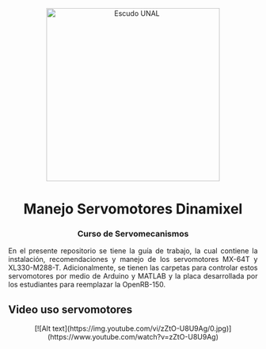 <div align="center">
<picture>
    <source srcset="https://imgur.com/5bYAzsb.png" media="(prefers-color-scheme: dark)">
    <source srcset="https://imgur.com/Os03JoE.png" media="(prefers-color-scheme: light)">
    <img src="https://imgur.com/Os03JoE.png" alt="Escudo UNAL" width="350px">
</picture>

# Manejo Servomotores Dinamixel

<h3>Curso de Servomecanismos</h3>

</div>

<div align="justify"> 

En el presente repositorio se tiene la guía de trabajo, la cual contiene la instalación, recomendaciones y manejo de los servomotores MX-64T y XL330-M288-T. Adicionalmente, se tienen las carpetas para controlar estos servomotores por medio de Arduino y MATLAB y la placa desarrollada por los estudiantes para reemplazar la OpenRB-150.

## Video uso servomotores
<div align="center">
[![Alt text](https://img.youtube.com/vi/zZtO-U8U9Ag/0.jpg)](https://www.youtube.com/watch?v=zZtO-U8U9Ag)
</div>
<div align="justify">
